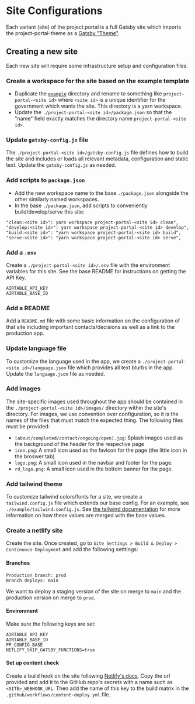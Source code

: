 # Site Configurations

Each variant (site) of the project portal is a full Gatsby site which imports the project-portal-theme as a [Gatsby "Theme"](https://www.gatsbyjs.com/docs/themes/). 

## Creating a new site

Each new site will require some infrastructure setup and configuration files.

### Create a workspace for the site based on the example template

- Duplicate the [`example`](./example) directory and rename to something like `project-portal-<site id>` where `<site id>` is a unique identifier for the government which wants the site. This directory is a yarn workspace.
- Update the `./project-portal-<site id>/package.json` so that the "name" field exactly matches the directory name `project-portal-<site id>`.

### Update `gatsby-config.js` file

The `./project-portal-<site id>/gatsby-config.js` file defines how to build the site and includes or loads all relevant metadata, configuration and static text. Update the `gatsby-config.js` as needed.

### Add scripts to `package.json`

- Add the new workspace name to the base `./package.json` alongside the other similarly named workspaces.
- In the base `./package.json`, add scripts to conveniently build/develop/serve this site:

```
"clean:<site id>": yarn workspace project-portal-<site id> clean",
"develop:<site id>": yarn workspace project-portal-<site id> develop",
"build:<site id>": "yarn workspace project-portal-<site id> build",
"serve:<site id>": "yarn workspace project-portal-<site id> serve",
```

### Add a `.env`

Create a `./project-portal-<site id>/.env` file with the environment variables for this site. See the base README for instructions on getting the API Key.

```
AIRTABLE_API_KEY
AIRTABLE_BASE_ID
```

### Add a README

Add a `README.md` file with some basic information on the configuration of that site including important contacts/decisions as well as a link to the production app.


### Update language file

To customize the language used in the app, we create a `./project-portal-<site id>/language.json` file which provides all text blurbs in the app. Update the `language.json` file as needed.



### Add images

The site-specific images used throughout the app should be contained in the `./project-portal-<site id>/images/` directory within the site's directory. For images, we use convention over configuration, so it is the names of the files that must match the expected thing. The following files must be provided:

- `[about/completed/contact/ongoing/open].jpg`: Splash images used as the background of the header for the respective page
- `icon.png`: A small icon used as the favicon for the page (the little icon in the broswer tab)
- `logo.png`: A small icon used in the navbar and footer for the page.
- `rd_logo.png`: A small icon used in the bottom banner for the page.

### Add tailwind theme

To customize tailwind colors/fonts for a site, we create a `tailwind.config.js` file which extends our base config. For an example, see `./example/tailwind.config.js`. See [the tailwind documentation](https://tailwindcss.com/docs/presets#how-configurations-are-merged) for more information on how these values are merged with the base values.

### Create a netlify site

Create the site. Once created, go to `Site Settings > Build & Deploy > Continuous Deployment` and add the following setttings:

#### Branches

```
Production branch: prod
Branch deploys: main
```

We want to deploy a staging version of the site on merge to `main` and the production version on merge to `prod`.

#### Environment

Make sure the following keys are set:

```
AIRTABLE_API_KEY
AIRTABLE_BASE_ID
PP_CONFIG_BASE
NETLIFY_SKIP_GATSBY_FUNCTIONS=true
```

#### Set up content check

Create a build hook on the site following [Netlify's docs](https://docs.netlify.com/configure-builds/build-hooks/). Copy the url provided and add it to the GitHub repo's secrets with a name such as `<SITE>_WEBHOOK_URL`. Then add the name of this key to the build matrix in the `.github/workflows/content-deploy.yml` file.

